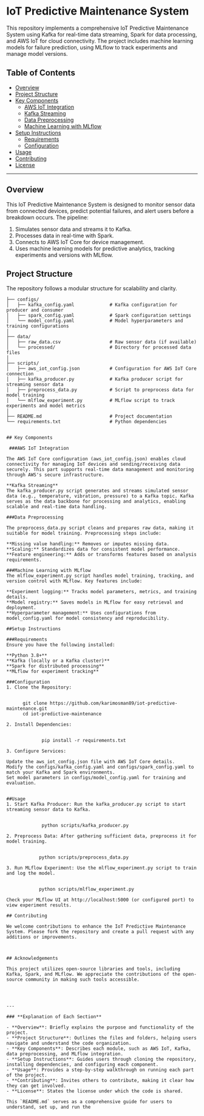 # IoT Predictive Maintenance System

This repository implements a comprehensive IoT Predictive Maintenance System using Kafka for real-time data streaming, Spark for data processing, and AWS IoT for cloud connectivity. The project includes machine learning models for failure prediction, using MLflow to track experiments and manage model versions.

## Table of Contents
- [Overview](#overview)
- [Project Structure](#project-structure)
- [Key Components](#key-components)
  - [AWS IoT Integration](#aws-iot-integration)
  - [Kafka Streaming](#kafka-streaming)
  - [Data Preprocessing](#data-preprocessing)
  - [Machine Learning with MLflow](#machine-learning-with-mlflow)
- [Setup Instructions](#setup-instructions)
  - [Requirements](#requirements)
  - [Configuration](#configuration)
- [Usage](#usage)
- [Contributing](#contributing)
- [License](#license)

---

## Overview

This IoT Predictive Maintenance System is designed to monitor sensor data from connected devices, predict potential failures, and alert users before a breakdown occurs. The pipeline:
1. Simulates sensor data and streams it to Kafka.
2. Processes data in real-time with Spark.
3. Connects to AWS IoT Core for device management.
4. Uses machine learning models for predictive analytics, tracking experiments and versions with MLflow.

## Project Structure

The repository follows a modular structure for scalability and clarity.

```plaintext
├── configs/
│   ├── kafka_config.yaml             # Kafka configuration for producer and consumer
│   ├── spark_config.yaml             # Spark configuration settings
│   └── model_config.yaml             # Model hyperparameters and training configurations
│
├── data/
│   ├── raw_data.csv                  # Raw sensor data (if available)
│   └── processed/                    # Directory for processed data files
│
├── scripts/
│   ├── aws_iot_config.json           # Configuration for AWS IoT Core connection
│   ├── kafka_producer.py             # Kafka producer script for streaming sensor data
│   ├── preprocess_data.py            # Script to preprocess data for model training
│   └── mlflow_experiment.py          # MLflow script to track experiments and model metrics
│
├── README.md                         # Project documentation
└── requirements.txt                  # Python dependencies


## Key Components

 ###AWS IoT Integration

The AWS IoT Core configuration (aws_iot_config.json) enables cloud connectivity for managing IoT devices and sending/receiving data securely. This part supports real-time data management and monitoring through AWS's secure infrastructure.

**Kafka Streaming**
The kafka_producer.py script generates and streams simulated sensor data (e.g., temperature, vibration, pressure) to a Kafka topic. Kafka serves as the data backbone for processing and analytics, enabling scalable and real-time data handling.

###Data Preprocessing

The preprocess_data.py script cleans and prepares raw data, making it suitable for model training. Preprocessing steps include:

**Missing value handling:** Removes or imputes missing data.
**Scaling:** Standardizes data for consistent model performance.
**Feature engineering:** Adds or transforms features based on analysis requirements.

###Machine Learning with MLflow
The mlflow_experiment.py script handles model training, tracking, and version control with MLflow. Key features include:

**Experiment logging:** Tracks model parameters, metrics, and training details.
**Model registry:** Saves models in MLflow for easy retrieval and deployment.
**Hyperparameter management:** Uses configurations from model_config.yaml for model consistency and reproducibility.

##Setup Instructions

###Requirements
Ensure you have the following installed:

**Python 3.8+**
**Kafka (locally or a Kafka cluster)**
**Spark for distributed processing**
**MLflow for experiment tracking**

###Configuration
1. Clone the Repository:


      git clone https://github.com/karimosman89/iot-predictive-maintenance.git
      cd iot-predictive-maintenance

2. Install Dependencies:


             pip install -r requirements.txt

3. Configure Services:

Update the aws_iot_config.json file with AWS IoT Core details.
Modify the configs/kafka_config.yaml and configs/spark_config.yaml to match your Kafka and Spark environments.
Set model parameters in configs/model_config.yaml for training and evaluation.


##Usage
1. Start Kafka Producer: Run the kafka_producer.py script to start streaming sensor data to Kafka.


             python scripts/kafka_producer.py

2. Preprocess Data: After gathering sufficient data, preprocess it for model training.


            python scripts/preprocess_data.py

3. Run MLflow Experiment: Use the mlflow_experiment.py script to train and log the model.


            python scripts/mlflow_experiment.py

Check your MLflow UI at http://localhost:5000 (or configured port) to view experiment results.

## Contributing

We welcome contributions to enhance the IoT Predictive Maintenance System. Please fork the repository and create a pull request with any additions or improvements.



## Acknowledgements

This project utilizes open-source libraries and tools, including Kafka, Spark, and MLflow. We appreciate the contributions of the open-source community in making such tools accessible.




---

### **Explanation of Each Section**

- **Overview**: Briefly explains the purpose and functionality of the project.
- **Project Structure**: Outlines the files and folders, helping users navigate and understand the code organization.
- **Key Components**: Describes each module, such as AWS IoT, Kafka, data preprocessing, and MLflow integration.
- **Setup Instructions**: Guides users through cloning the repository, installing dependencies, and configuring each component.
- **Usage**: Provides a step-by-step walkthrough on running each part of the project.
- **Contributing**: Invites others to contribute, making it clear how they can get involved.
- **License**: States the license under which the code is shared.

This `README.md` serves as a comprehensive guide for users to understand, set up, and run the 
